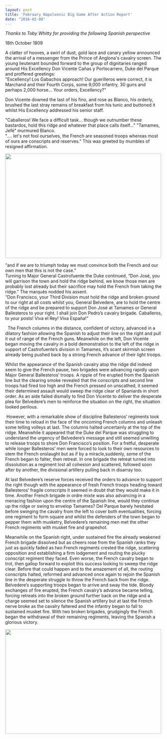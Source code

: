 ```yaml
---
layout: post
title: 'February Napoleonic Big Game After Action Report'
date: "2016-02-08"
---
```


*Thanks to Toby Whitty for providing the following Spanish perspective*

18th October 1809

A clatter of hooves, a swirl of dust, gold lace and canary yellow announced the arrival of a messenger from the Prince of Anglona's cavalry screen. The young lieutenant bounded forward to the group of dignitaries ranged around His Excellency Don Vicente Cañas y Portocarrero, Duke del Parque and proffered greetings:  
"Excellency! Los Gabachos approach! Our guerilleros were correct, it is Marchand and their Fourth Corps, some 9,000 infantry, 30 guns and perhaps 2,000 horse... Your orders, Excellency?"

Don Vicente downed the last of his fino, and rose as Blanco, his orderly, brushed the last stray remains of breakfast from his tunic and buttoned it whilst His Excellency addressed his senior staff.

"Caballeros! We face a difficult task… though we outnumber these bastardos, hold this ridge and whatever that place calls itself..."
"Tamames, Jefé" murmured Blanco.  
".... let's not fool ourselves, the French are seasoned troops whereas most of ours are conscripts and reserves." This was greeted by mumbles of resigned affirmation.

<a href="https://www.flickr.com/photos/abbeywoodirregulars/24250729104/in/photostream/"><img src="https://farm2.staticflickr.com/1664/24250729104_6d7a1d5a87.jpg" width="500" height="334"></a>

“and if we are to triumph today we must convince both the French and our own men that this is not the case.”  
Turning to Major General Castrofuente the Duke continued, “Don José, you will garrison the town and hold the ridge behind, we know those men are probably lost already but their sacrifice may hold the French from taking the ridge.” The marqués nodded his assent.   
“Don Francisco, your Third Division must hold the ridge and broken ground to our right at all costs whilst you, General Belvedere, are to hold the centre of the ridge and be prepared to support Don José at Tamames or General Ballesteros to your right. I shall join Don Pedro’s cavalry brigade. Caballeros, to your posts! Viva el Rey! Viva España!”

  The French columns in the distance, confident of victory, advanced in a dilatory fashion allowing the Spanish to adjust their line on the right and pull it out of range of the French guns. Meanwhile on the left, Don Vicente began moving the cavalry in a bold demonstration to the left of the ridge in support of Castrofuente’s division in Tamames, it’s scant skirmish screen already being pushed back by a strong French advance of their light troops.

Whilst the appearance of the Spanish cavalry atop the ridge did indeed seem to give the French pause, two brigades were advancing rapidly upon Major General Ballesteros’ troops. A ripple of fire erupted from the Spanish line but the clearing smoke revealed that the conscripts and second line troops had fired too high and the French pressed on unscathed, it seemed their determined assault would sweep the ridge clear of Spaniards in short order. As an aide failed dismally to find Don Vicente to deliver the desperate plea for Belvedere’s men to reinforce the situation on the right, the situation looked perilous.

 However, with a remarkable show of discipline Ballesteros’ regiments took their time to reload in the face of the oncoming French columns and unleash some telling volleys at last. The columns halted uncertainly at the top of the ridge. Meanwhile it appeared that the Duke del Parque was struggling to understand the urgency of Belvedere’s message and still seemed unwilling to release troops to shore Don Francisco’s position. For a fretful, desperate while longer Ballesteros’ men were forced to look to their own resources to stem the French onslaught but as if by a miracle,suddenly, some of the French began to falter, then retreat. In one brigade the retreat turned into dissolution as a regiment lost all cohesion and scattered, followed soon after by another, the divisional artillery pulling back in disarray too.

At last Belvedere’s reserve forces received the orders to advance to support the right though with the appearance of fresh French troops heading toward Ballesteros’ fragile conscripts it seemed in doubt that they would make it in time. Another French brigade in ordre mixte was also advancing in a menacing fashion upon the centre of the Spanish line, would they continue up the ridge or swing to envelop Tamames? Del Parque barely hesitated before swinging the cavalry from the left to cover both eventualities, forcing one regiment to form square and whilst the defenders of the town began to pepper them with musketry, Belvedere’s remaining men met the other French regiments with musket fire and grapeshot.

Meanwhile on the Spanish right, under sustained fire the already weakened French brigade dissolved but as cheers rose from the Spanish ranks they just as quickly faded as two French regiments crested the ridge, scattering opposition and establishing a firm lodgement and routing the plucky conscript regiment they faced. Even worse, the French cavalry began to trot, then gallop forward to exploit this success looking to sweep the ridge clear. Before that could happen and to the amazement of all, the routing conscripts halted, reformed and advanced once again to rejoin the Spanish line in the desperate struggle to throw the French back from the ridge. Belvedere’s supporting troops began to arrive and sway the tide. Bloody exchanges of fire erupted, the French cavalry’s advance became telling, forcing retreats into the broken ground further back on the ridge and a charge seemed set to silence the Spanish artillery but at last the French nerve broke as the cavalry faltered and the infantry began to fall to sustained musket fire. With two broken brigades, grudgingly the French began the withdrawal of their remaining regiments, leaving the Spanish a glorious victory.

<a href="https://www.flickr.com/photos/abbeywoodirregulars/24583110990/"><img src="https://farm2.staticflickr.com/1502/24583110990_c0eb207e5a.jpg" width="500" height="334"></a>
